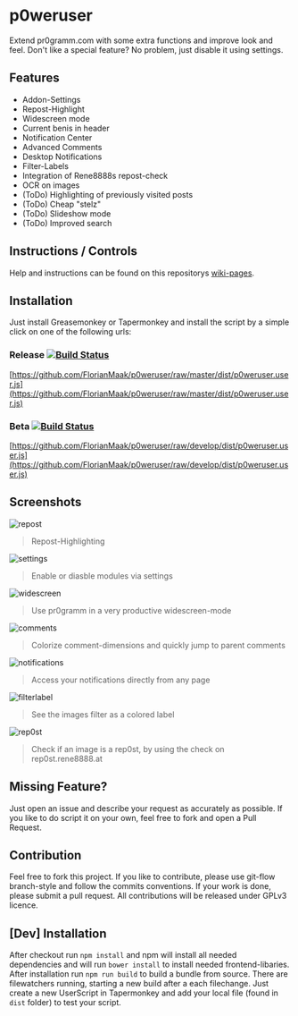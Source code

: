 # p0weruser
Extend pr0gramm.com with some extra functions and improve look and feel. Don't like a special feature? No problem, just disable
it using settings.

## Features
* Addon-Settings
* Repost-Highlight
* Widescreen mode
* Current benis in header
* Notification Center
* Advanced Comments
* Desktop Notifications
* Filter-Labels
* Integration of Rene8888s repost-check
* OCR on images
* (ToDo) Highlighting of previously visited posts
* (ToDo) Cheap "stelz"
* (ToDo) Slideshow mode
* (ToDo) Improved search

## Instructions / Controls
Help and instructions can be found on this repositorys [wiki-pages](https://github.com/FlorianMaak/p0weruser/wiki).

## Installation
Just install Greasemonkey or Tapermonkey and install the script by a simple
click on one of the following urls:

### Release [![Build Status](https://travis-ci.org/FlorianMaak/p0weruser.svg?branch=master)](https://travis-ci.org/FlorianMaak/p0weruser)
[https://github.com/FlorianMaak/p0weruser/raw/master/dist/p0weruser.user.js](https://github.com/FlorianMaak/p0weruser/raw/master/dist/p0weruser.user.js)

### Beta [![Build Status](https://travis-ci.org/FlorianMaak/p0weruser.svg?branch=develop)](https://travis-ci.org/FlorianMaak/p0weruser)
[https://github.com/FlorianMaak/p0weruser/raw/develop/dist/p0weruser.user.js](https://github.com/FlorianMaak/p0weruser/raw/develop/dist/p0weruser.user.js)

## Screenshots
![repost](https://user-images.githubusercontent.com/6325146/31791525-1e0a84b4-b519-11e7-90f8-c5306afcc485.jpg)
> Repost-Highlighting

![settings](https://user-images.githubusercontent.com/6325146/34079134-8a6ad848-e327-11e7-8536-857474b03fc5.jpg)
> Enable or diasble modules via settings

![widescreen](https://user-images.githubusercontent.com/6325146/31791527-1e3d0fa6-b519-11e7-9ded-b6d9720b5708.jpg)
> Use pr0gramm in a very productive widescreen-mode

![comments](https://user-images.githubusercontent.com/6325146/31791528-1e5496f8-b519-11e7-8210-5cd96c864761.jpg)
> Colorize comment-dimensions and quickly jump to parent comments

![notifications](https://user-images.githubusercontent.com/6325146/31791529-1e6bd46c-b519-11e7-8527-d620f50b07f2.jpg)
> Access your notifications directly from any page

![filterlabel](https://user-images.githubusercontent.com/6325146/34079132-8a060c7e-e327-11e7-8809-54e8ad811faa.jpg)
> See the images filter as a colored label

![rep0st](https://user-images.githubusercontent.com/6325146/34079133-8a446b5e-e327-11e7-8f08-0efc74179b02.jpg)
> Check if an image is a rep0st, by using the check on rep0st.rene8888.at

## Missing Feature?
Just open an issue and describe your request as accurately as possible. If you like to do script it on your own, feel free to fork and open a Pull Request.

## Contribution
Feel free to fork this project. If you like to contribute, please use git-flow
branch-style and follow the commits conventions. If your work is done, please submit a
pull request. All contributions will be released under GPLv3 licence.

## [Dev] Installation
After checkout run ```npm install``` and npm will install all needed dependencies
and will run ```bower install``` to install needed frontend-libaries. After installation run
```npm run build``` to build a bundle from source. There are filewatchers running, starting a new build after a
each filechange. Just create a new UserScript in Tapermonkey and add your local file (found in
```dist``` folder) to test your script. 
